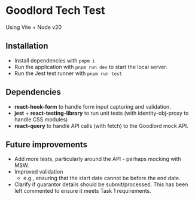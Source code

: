 # Goodlord Tech Test

Using Vite + Node v20

## Installation

- Install dependencies with `pnpm i`
- Run the application with `pnpm run dev` to start the local server.
- Run the Jest test runner with `pnpm run test`

## Dependencies

- **react-hook-form** to handle form input capturing and validation.
- **jest** + **react-testing-library** to run unit tests (with identity-obj-proxy to handle CSS modules)
- **react-query** to handle API calls (with fetch) to the Goodlord mock API.

## Future improvements

- Add more tests, particularly around the API - perhaps mocking with MSW.
- Improved validation
  - e.g., ensuring that the start date cannot be before the end date.
- Clarify if guarantor details should be submit/processed. This has been left commented to ensure it meets Task 1 requirements.
